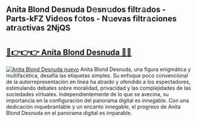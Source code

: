 ## Anita Blond Desnuda D𝚎sn𝚞dos filtr𝚊dos - Parts-kFZ Vid𝚎os f𝚘tos - N𝚞evas filtr𝚊ciones atr𝚊ctivas 2NjQS

# <h2><a href="http://mb8g9v.tromn.icu/?c=Anita+Blond+Desnuda">🔗👉👉👉 Anita Blond Desnuda 🔗🔗</a></h2>

[![Anita Blond Desnuda nuevo](https://i.imgur.com/pEAQMta.gif)](http://mb8g9v.tromn.icu/?c=Anita+Blond+Desnuda)
Anita Blond Desnuda, una figura enigmática y multifacética, desafía las etiquetas simples. Su enfoque poco convencional de la autorrepresentación en línea ha atraído y ofendido a los espectadores, estimulando debates sobre moralidad, privacidad y las complejidades de las sociedades virtuales. Independientemente de lo que se avecina, su importancia en la configuración del panorama digital es innegable. Con una dedicación inquebrantable y un encanto innegable, el progreso de Anita Blond Desnuda en el panorama digital es imparable.
